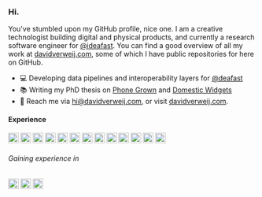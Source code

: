 ### Hi.

You've stumbled upon my GitHub profile, nice one. I am a creative technologist building digital and physical products, and currently a research software engineer  for [@ideafast](https://github.com/ideafast). You can find a good overview of all my work at [davidverweij.com](https://www.davidverweij.com), some of which I have public repositories for here on GitHub.

- 💻 Developing data pipelines and interoperability layers for [@deafast](https://github.com/ideafast)
- 📚 Writing my PhD thesis on [Phone Grown](https://www.davidverweij.com/phonegrown/) and [Domestic Widgets](https://www.davidverweij.com/domesticwidgets/)
- 📱 Reach me via [hi@davidverweij.com](mailto:hi@davidverweij.com), or visit [davidverweij.com](https://www.davidverweij.com).

#### Experience
<a href="https://www.w3.org/TR/html5/" title="HTML5"><img src="https://github.com/tomchen/stack-icons/blob/master/logos/html-5.svg" alt="HTML5" width="21px" height="21px"></a>
<a href="https://www.w3.org/TR/CSS/" title="CSS3"><img src="https://github.com/tomchen/stack-icons/blob/master/logos/css-3.svg" alt="CSS3" width="21px" height="21px"></a>
<a href="https://developer.mozilla.org/en-US/docs/Web/JavaScript" title="JavaScript"><img src="https://github.com/tomchen/stack-icons/blob/master/logos/javascript.svg" alt="JavaScript" width="21px" height="21px"></a>
<a href="https://www.typescriptlang.org/" title="Typescript"><img src="https://github.com/tomchen/stack-icons/blob/master/logos/typescript-icon.svg" alt="Typescript" width="21px" height="21px"></a>
<a href="https://nodejs.org/" title="Node.js"><img src="https://github.com/tomchen/stack-icons/blob/master/logos/nodejs-icon.svg" alt="Node.js" width="21px" height="21px"></a>
<a href="https://www.java.com/" title="Java"><img src="https://github.com/tomchen/stack-icons/blob/master/logos/java.svg" alt="Java" width="21px" height="21px"></a>
<a href="https://isocpp.org/" title="C++"><img src="https://github.com/tomchen/stack-icons/blob/master/logos/c-plusplus.svg" alt="C++" width="21px" height="21px"></a>
<a href="https://www.python.org/" title="Python"><img src="https://github.com/tomchen/stack-icons/blob/master/logos/python.svg" alt="Python" width="21px" height="21px"></a>
<a href="https://dev.mysql.com/" title="MySQL"><img src="https://github.com/tomchen/stack-icons/blob/master/logos/mysql.svg" alt="MySQL" width="21px" height="21px"></a>
<a href="https://www.w3.org/2001/sw/wiki/REST" title="REST"><img src="https://github.com/tomchen/stack-icons/blob/master/logos/rest.svg" alt="REST" width="21px" height="21px"></a>
<a href="https://cloud.google.com/gcp/" title="Google Cloud Platform"><img src="https://github.com/tomchen/stack-icons/blob/master/logos/google-cloud-platform.svg" alt="GCP" width="21px" height="21px"></a>
<a href="https://www.firebase.com/" title="Firebase"><img src="https://github.com/tomchen/stack-icons/blob/master/logos/firebase.svg" alt="Firebase" width="21px" height="21px"></a>
<a href="https://git-scm.com/" title="Git"><img src="https://github.com/tomchen/stack-icons/blob/master/logos/git-icon.svg" alt="Git" width="21px" height="21px"></a>


###### Gaining experience in
<a href="https://reactjs.org/" title="React"><img src="https://github.com/tomchen/stack-icons/blob/master/logos/react.svg" alt="React" width="21px" height="21px"></a>
<a href="https://vuejs.org/" title="Vue.js"><img src="https://github.com/tomchen/stack-icons/blob/master/logos/vue.svg" alt="Vue.js" width="21px" height="21px"></a>
<a href="https://www.docker.com/" title="docker"><img src="https://github.com/tomchen/stack-icons/blob/master/logos/docker-icon.svg" alt="docker" width="21px" height="21px"></a>
